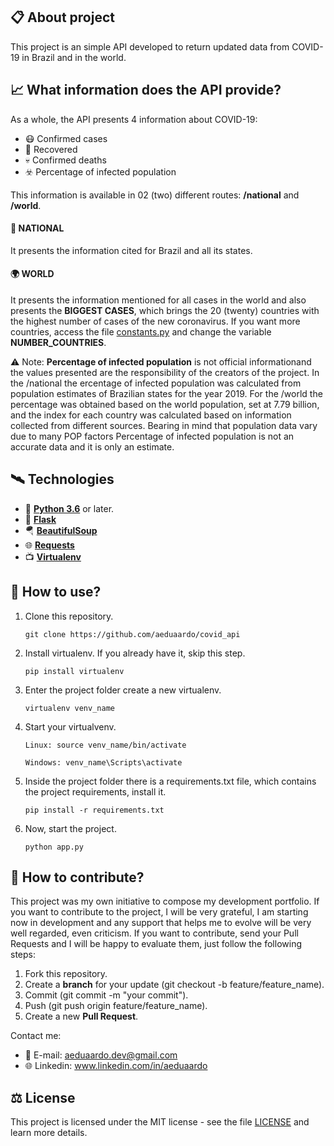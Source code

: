 ## 📋 About project
This project is an simple API developed to return updated data from COVID-19 in Brazil and in the world.

## 📈 What information does the API provide?
As a whole, the API presents 4 information about COVID-19:

* 😷 Confirmed cases 
* 🥳 Recovered
* 💀 Confirmed deaths
* ☣️ Percentage of infected population  

This information is available in 02 (two) different routes: **/national** and **/world**.

#### 🌴 NATIONAL
It presents the information cited for Brazil and all its states.  

#### 🌍 WORLD
It presents the information mentioned for all cases in the world and also presents the **BIGGEST CASES**, which brings the 20 (twenty) countries with the highest number of cases of the new coronavirus. If you want more countries, access the file [constants.py]() and change the variable **NUMBER_COUNTRIES**.  


⚠ Note: **Percentage of infected population** is not official informationand the values ​​presented are the responsibility of the creators of the project. In the /national the ercentage of infected population was calculated from population estimates of Brazilian states for the year 2019. For the /world the percentage was obtained based on the world population, set at 7.79 billion, and the index for each country was calculated based on information collected from different sources. Bearing in mind that population data vary due to many POP factors Percentage of infected population is not an accurate data and it is only an estimate.

## 🛰 Technologies
* 🐍 [**Python 3.6**]() or later.
* 🧪 [**Flask**](https://flask.palletsprojects.com/en/1.1.x/)
* 🪂 [**BeautifulSoup**](https://www.crummy.com/software/BeautifulSoup/bs4/doc/)
* 🌐 [**Requests**](https://requests.readthedocs.io/en/master/)
* 📺 [**Virtualenv**](https://virtualenv.pypa.io/en/latest/)

## 🎯 How to use?

1. Clone this repository.  
    ```
    git clone https://github.com/aeduaardo/covid_api
    ```
2. Install virtualenv. If you already have it, skip this step.
    ```
    pip install virtualenv
    ```
3. Enter the project folder create a new virtualenv.
    ```
    virtualenv venv_name
    ```
4. Start your virtualvenv.
    ```
    Linux: source venv_name/bin/activate

    Windows: venv_name\Scripts\activate
    ```
5. Inside the project folder there is a requirements.txt file, which contains the project requirements, install it.
    ```
    pip install -r requirements.txt
   ```
6. Now, start the project.
    ```
    python app.py
    ```  

## 🧱 How to contribute?
This project was my own initiative to compose my development portfolio. If you want to contribute to the project, I will be very grateful, I am starting now in development and any support that helps me to evolve will be very well regarded, even criticism. If you want to contribute, send your Pull Requests and I will be happy to evaluate them, just follow the following steps:

1. Fork this repository.  
2. Create a **branch** for your update (git checkout -b feature/feature_name).
3. Commit (git commit -m "your commit").
4. Push (git push origin feature/feature_name).
5. Create a new **Pull Request**.

Contact me:

* 📧 E-mail: aeduaardo.dev@gmail.com
* 🌐 Linkedin: www.linkedin.com/in/aeduaardo  


## ⚖️ License
This project is licensed under the MIT license - see the file [LICENSE](LICENSE) and learn more details. 

